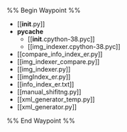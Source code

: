 
%% Begin Waypoint %%
- [[__init__.py]]
- **__pycache__**
	- [[__init__.cpython-38.pyc]]
	- [[img_indexer.cpython-38.pyc]]
- [[compare_info_index_er.py]]
- [[img_indexer_compare.py]]
- [[img_indexer.py]]
- [[imgIndex_er.py]]
- [[info_index_er.txt]]
- [[manual_shifitng.py]]
- [[xml_generator_temp.py]]
- [[xml_generator.py]]

%% End Waypoint %%
